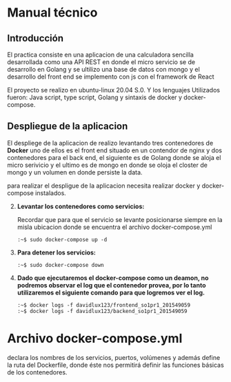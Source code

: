 # **Manual técnico**

## **Introducción** 

El practica consiste en una aplicacion de una calculadora sencilla desarrollada como una API REST en donde el micro servicio se de desarrollo en Golang y se ultilizo una base de datos con mongo y el desarrollo del front end se implemento con js con el framework de React

El proyecto se realizo en ubuntu-linux 20.04 S.0. Y los lenguajes Utilizados fueron: Java script, type script, Golang y sintaxis de docker y docker-compose.

## **Despliegue de la aplicacion**

El despliege de la aplicacion de realizo levantando tres contenedores de **Docker** uno de ellos es el front end situado en un contendor de nginx y dos contenedores para el back end, el siguiente es de Golang donde se aloja el micro serivicio y el ultimo es de mongo en donde se oloja el closter de mongo y un volumen en donde persiste la data.

para realizar el despligue de la aplicacion necesita realizar docker y docker-compose instalados.

2. **Levantar los contenedores como servicios:**

	Recordar que para que el servicio se levante posicionarse siempre en la misla ubicacion donde se encuentra el archivo docker-compose.yml

	```
	:~$ sudo docker-compose up -d
	```
3. **Para detener los servicios:**

	```
	:~$ sudo docker-compose down
	```
4.	**Dado que ejecutaremos el docker-compose como un deamon, no podremos 		observar el log que el contenedor provea, por lo tanto utilizaremos 	el siguiente comando para que logremos ver el log.**

	```
	:~$ docker logs -f davidlux123/frontend_so1pr1_201549059
	:~$ docker logs -f davidlux123/backend_so1pr1_201549059
	```

# Archivo docker-compose.yml
declara los nombres de los servicios, puertos, volúmenes y además define la ruta del Dockerfile, donde éste nos permitirá definir las funciones básicas de los contenedores.